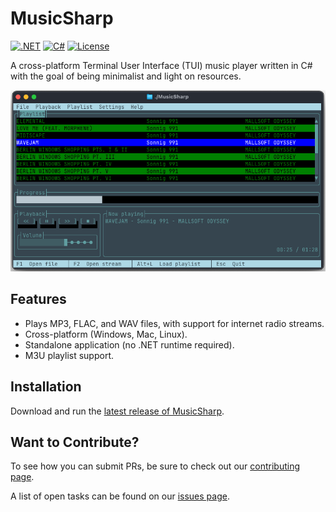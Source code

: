 # MusicSharp
[![.NET](https://github.com/markjamesm/Baseball-Sharp/actions/workflows/dotnet.yml/badge.svg?branch=master)](https://github.com/markjamesm/MusicSharp/actions) [![C#](https://img.shields.io/badge/Language-CSharp-darkgreen.svg)](https://en.wikipedia.org/wiki/C_Sharp_(programming_language)) [![License](https://img.shields.io/badge/License-GPL-orange.svg)](https://www.gnu.org/licenses/gpl-3.0.en.html)

A cross-platform Terminal User Interface (TUI) music player written in C# with the goal of being minimalist 
and light on resources.

![Screenshot of MusicSharp](screenshots/musicsharp.png)

## Features

- Plays MP3, FLAC, and WAV files, with support for internet radio streams.
- Cross-platform (Windows, Mac, Linux).
- Standalone application (no .NET runtime required).
- M3U playlist support.

## Installation

Download and run the [latest release of MusicSharp](https://github.com/markjamesm/MusicSharp/releases).

## Want to Contribute?

To see how you can submit PRs, be sure to check out our [contributing page](https://github.com/markjamesm/MusicSharp/blob/main/CONTRIBUTING.md).

A list of open tasks can be found on our [issues page](https://github.com/markjamesm/MusicSharp/issues).
